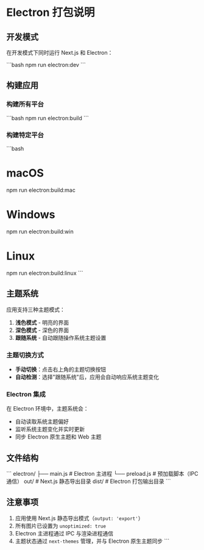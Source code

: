 # Electron 打包说明

## 开发模式

在开发模式下同时运行 Next.js 和 Electron：

\`\`\`bash
npm run electron:dev
\`\`\`

## 构建应用

### 构建所有平台
\`\`\`bash
npm run electron:build
\`\`\`

### 构建特定平台
\`\`\`bash
# macOS
npm run electron:build:mac

# Windows
npm run electron:build:win

# Linux
npm run electron:build:linux
\`\`\`

## 主题系统

应用支持三种主题模式：

1. **浅色模式** - 明亮的界面
2. **深色模式** - 深色的界面
3. **跟随系统** - 自动跟随操作系统主题设置

### 主题切换方式

- **手动切换**：点击右上角的主题切换按钮
- **自动检测**：选择"跟随系统"后，应用会自动响应系统主题变化

### Electron 集成

在 Electron 环境中，主题系统会：
- 自动读取系统主题偏好
- 监听系统主题变化并实时更新
- 同步 Electron 原生主题和 Web 主题

## 文件结构

\`\`\`
electron/
  ├── main.js       # Electron 主进程
  └── preload.js    # 预加载脚本（IPC 通信）
out/                # Next.js 静态导出目录
dist/               # Electron 打包输出目录
\`\`\`

## 注意事项

1. 应用使用 Next.js 静态导出模式（`output: 'export'`）
2. 所有图片已设置为 `unoptimized: true`
3. Electron 主进程通过 IPC 与渲染进程通信
4. 主题状态通过 `next-themes` 管理，并与 Electron 原生主题同步
\`\`\`
